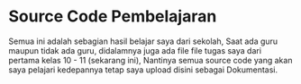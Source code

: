 # Source Code Pembelajaran 

Semua ini adalah sebagian hasil belajar saya dari sekolah, Saat ada guru maupun tidak ada guru, didalamnya juga ada file file tugas saya dari pertama kelas 10 - 11 (sekarang ini),
Nantinya semua source code yang akan saya pelajari kedepannya tetap saya upload disini sebagai Dokumentasi. 